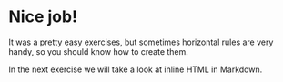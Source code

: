 # Nice job!

It was a pretty easy exercises, but sometimes horizontal rules are very handy, so you should know how to create them.

In the next exercise we will take a look at inline HTML in Markdown.
